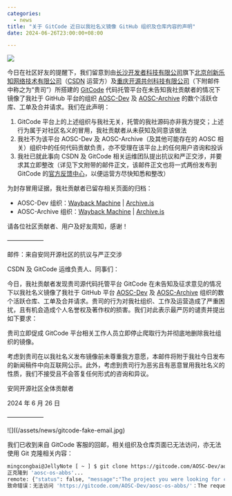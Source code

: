 ```yaml
---
categories:
  - news
title: "关于 GitCode 近日以我社名义镜像 GitHub 组织及仓库内容的声明"
date: 2024-06-26T23:00:00+08:00

---
```


![](/assets/news/gitcode-fake.svg)

今日在社区好友的提醒下，我们留意到由[长沙开发者科技有限公司](https://www.tianyancha.com/company/3470940218)旗下[北京创新乐知网络技术有限公司](https://www.tianyancha.com/company/3049500520)（[CSDN](https://www.csdn.net/) 运营方）及[重庆开源共创科技有限公司](https://www.tianyancha.com/company/5924520331)（下附邮件中称之为“贵司”）所搭建的 [GitCode](https://gitcode.com/) 代码托管平台在未告知我社贡献者的情况下镜像了我社于 GitHub 平台的组织 [AOSC-Dev](https://github.com/AOSC-Dev/) 及 [AOSC-Archive](https://github.com/AOSC-Archive) 的数个活跃仓库、工单及合并请求。我们在此声明：

1. GitCode 平台上的上述组织与我社无关，托管的我社源码亦非我方提交；上述行为属于对社区名义的冒用，我社贡献者从未获知及同意该做法
2. 我社不为该平台 AOSC-Dev 及 AOSC-Archive（及其他可能存在的 AOSC 相关）组织中的任何代码贡献负责，亦不受理在该平台上的任何用户咨询和投诉
3. 我社已就此事向 CSDN 及 GitCode 相关运维团队提出抗议和严正交涉，并要求其立即整改（详见下文附带的邮件正文，该邮件正文也将一式两份发布到 GitCode 的[官方反馈中心](https://gitcode.com/Gitcode-offical-team/GitCode-Docs/issues)，以便运营方尽快知悉和整改）

为封存冒用证据，我社贡献者已留存相关页面的归档：

- AOSC-Dev 组织：[Wayback Machine](https://web.archive.org/web/20240626042401/https://gitcode.com/AOSC-Dev) | [Archive.is](https://archive.is/su9h5)
- AOSC-Archive 组织：[Wayback Machine](https://web.archive.org/web/20240626042802/https://gitcode.com/AOSC-Archive) | [Archive.is](https://archive.is/ivJ28)

请各位社区贡献者、用户及好友周知，感谢！

——————

邮件：来自安同开源社区的抗议与严正交涉

CSDN 及 GitCode 运维负责人、同事们：

今日，我社贡献者发现贵司源代码托管平台 GitCode 在未告知及征求意见的情况下以我社名义镜像了我社于 GitHub 平台 [AOSC-Dev](https://github.com/AOSC-Dev) 及 [AOSC-Archive](https://github.com/AOSC-Archive) 组织的数个活跃仓库、工单及合并请求。贵司的行为对我社组织、工作及运营造成了严重困扰，且有机会造成个人名誉权及著作权的损害。我们对此表示最严厉的谴责并提出如下要求：

贵司立即促成 GitCode 平台相关工作人员立即停止爬取行为并彻底地删除我社组织的镜像。

考虑到贵司在以我社名义发布镜像前未尊重我方意愿，本邮件将附于我社今日发布的新闻稿件中向互联网公示。此外，考虑到贵司行为恶劣且有恶意冒用我社名义的性质，我们不接受且不会答复任何形式的咨询和异议。

安同开源社区全体贡献者

2024 年 6 月 26 日

——————

![]((/assets/news/gitcode-fake-email.jpg)

我们已收到来自 GitCode 客服的回邮，相关组织及仓库页面已无法访问，亦无法使用 Git 克隆相关内容：

```bash
mingcongbai@JellyNote [ ~ ] $ git clone https://gitcode.com/AOSC-Dev/aosc-os-abbs
正克隆到 'aosc-os-abbs'...
remote: {"status": false, "message":"The project you were looking for could not be found."}
致命错误：无法访问 'https://gitcode.com/AOSC-Dev/aosc-os-abbs/'：The requested URL returned error: 403
```
